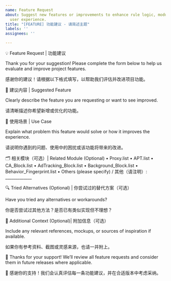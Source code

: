 ```yaml
---
name: Feature Request
about: Suggest new features or improvements to enhance rule logic, modularity, and
  user experience.
title: "[FEATURE] 功能建议 - 请简述主题"
labels: ''
assignees: ''

---
```


💡 Feature Request | 功能建议

Thank you for your suggestion! Please complete the form below to help us evaluate and improve project features.

感谢你的建议！请根据以下格式填写，以帮助我们评估并改进项目功能。

🎯 建议内容 | Suggested Feature

Clearly describe the feature you are requesting or want to see improved.

请清晰描述你希望新增或优化的功能。

📌 使用场景 | Use Case

Explain what problem this feature would solve or how it improves the experience.

请说明你遇到的问题、使用中的困扰或该功能将带来的改进。

🗂️ 相关模块（可选）| Related Module (Optional)
	•	Proxy.list
	•	APT.list
	•	CA_Block.list
	•	AdTracking_Block.list
	•	Background_Block.list
	•	Behavior_Fingerprint.list
	•	Others (please specify) / 其他（请注明）: _____________

🔍 Tried Alternatives (Optional) | 你尝试过的替代方案（可选）

Have you tried any alternatives or workarounds?

你是否尝试过其他方法？是否已有类似实现但不理想？

🙌  Additional Context (Optional)| 附加信息（可选）

Include any relevant references, mockups, or sources of inspiration if available.

如果你有参考资料、截图或灵感来源，也请一并附上。

🤝 Thanks for your support! We’ll review all feature requests and consider them in future releases where applicable.

🤝 感谢你的支持！我们会认真评估每一条功能建议，并在合适版本中考虑采纳。
